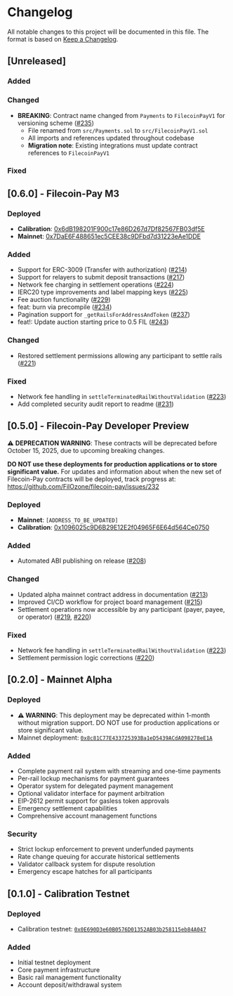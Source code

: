 # Changelog

All notable changes to this project will be documented in this file. The format is based on [Keep a Changelog](https://keepachangelog.com/en/1.0.0/).

## [Unreleased]

### Added

### Changed
- **BREAKING**: Contract name changed from `Payments` to `FilecoinPayV1` for versioning scheme ([#235](https://github.com/FilOzone/filecoin-pay/issues/235))
  - File renamed from `src/Payments.sol` to `src/FilecoinPayV1.sol`
  - All imports and references updated throughout codebase
  - **Migration note**: Existing integrations must update contract references to `FilecoinPayV1`

### Fixed

## [0.6.0] - Filecoin-Pay M3

### Deployed
- **Calibration**: [0x6dB198201F900c17e86D267d7Df82567FB03df5E](https://calibration.filfox.info/en/address/0x6dB198201F900c17e86D267d7Df82567FB03df5E)
- **Mainnet**: [0x7DaE6F488651ec5CEE38c9DFbd7d31223eAe1DDE](https://filfox.info/en/address/0x7DaE6F488651ec5CEE38c9DFbd7d31223eAe1DDE)

### Added
- Support for ERC-3009 (Transfer with authorization) ([#214](https://github.com/FilOzone/filecoin-pay/pull/214))
- Support for relayers to submit deposit transactions ([#217](https://github.com/FilOzone/filecoin-pay/pull/217))
- Network fee charging in settlement operations ([#224](https://github.com/FilOzone/filecoin-pay/pull/224))
- IERC20 type improvements and label mapping keys ([#225](https://github.com/FilOzone/filecoin-pay/pull/225))
- Fee auction functionality ([#229](https://github.com/FilOzone/filecoin-pay/pull/229))
- feat: burn via precompile ([#234](https://github.com/FilOzone/filecoin-pay/pull/234))
- Pagination support for `_getRailsForAddressAndToken` ([#237](https://github.com/FilOzone/filecoin-pay/pull/237))
- feat!: Update auction starting price to 0.5 FIL ([#243](https://github.com/FilOzone/filecoin-pay/pull/243))

### Changed
- Restored settlement permissions allowing any participant to settle rails ([#221](https://github.com/FilOzone/filecoin-pay/pull/221))

### Fixed
- Network fee handling in `settleTerminatedRailWithoutValidation` ([#223](https://github.com/FilOzone/filecoin-pay/pull/223))
- Add completed security audit report to readme ([#231](https://github.com/FilOzone/filecoin-pay/pull/231))


## [0.5.0] - Filecoin-Pay Developer Preview

⚠️ **DEPRECATION WARNING**: These contracts will be deprecated before October 15, 2025, due to 
upcoming breaking changes. 

**DO NOT use these deployments for production applications or to store significant value.** For updates and information about when the new set of Filecoin-Pay contracts will be deployed, track progress at: https://github.com/FilOzone/filecoin-pay/issues/232

### Deployed
- **Mainnet**: `[ADDRESS_TO_BE_UPDATED]`
- **Calibration**: [0x1096025c9D6B29E12E2f04965F6E64d564Ce0750](https://calibration.filfox.info/en/address/0x1096025c9D6B29E12E2f04965F6E64d564Ce0750)

### Added
- Automated ABI publishing on release ([#208](https://github.com/FilOzone/filecoin-pay/pull/208))

### Changed
- Updated alpha mainnet contract address in documentation ([#213](https://github.com/FilOzone/filecoin-pay/pull/213))
- Improved CI/CD workflow for project board management ([#215](https://github.com/FilOzone/filecoin-pay/pull/215))
- Settlement operations now accessible by any participant (payer, payee, or operator) ([#219](https://github.com/FilOzone/filecoin-pay/pull/219), [#220](https://github.com/FilOzone/filecoin-pay/pull/220))

### Fixed
- Network fee handling in `settleTerminatedRailWithoutValidation` ([#223](https://github.com/FilOzone/filecoin-pay/pull/223))
- Settlement permission logic corrections ([#220](https://github.com/FilOzone/filecoin-pay/pull/220))

## [0.2.0] - Mainnet Alpha

### Deployed
- **⚠️ WARNING**: This deployment may be deprecated within 1-month without migration support. DO NOT use for production applications or store significant value.
- Mainnet deployment: [`0x8c81C77E433725393Ba1eD5439ACdA098278eE1A`](https://etherscan.io/address/0x8c81C77E433725393Ba1eD5439ACdA098278eE1A)

### Added
- Complete payment rail system with streaming and one-time payments
- Per-rail lockup mechanisms for payment guarantees
- Operator system for delegated payment management  
- Optional validator interface for payment arbitration
- EIP-2612 permit support for gasless token approvals
- Emergency settlement capabilities
- Comprehensive account management functions

### Security
- Strict lockup enforcement to prevent underfunded payments
- Rate change queuing for accurate historical settlements
- Validator callback system for dispute resolution
- Emergency escape hatches for all participants

## [0.1.0] - Calibration Testnet

### Deployed  
- Calibration testnet: [`0x0E690D3e60B0576D01352AB03b258115eb84A047`](https://calibration.filfox.info/en/address/0x0E690D3e60B0576D01352AB03b258115eb84A047)

### Added
- Initial testnet deployment
- Core payment infrastructure
- Basic rail management functionality
- Account deposit/withdrawal system
